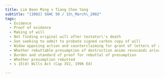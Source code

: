 ```yaml
---
title: Lim Boon Ming v Tiang Choo Yang 
subtitle: "[2002] SGHC 50 / 15\_March\_2002"
tags:
  - Evidence
  - Proof of evidence
  - Making of will
  - Not finding original will after testator\'s death
  - Son seeking to admit to probate signed carbon copy of will
  - Widow opposing action and counterclaiming for grant of letters of administration
  - Whether rebuttable presumption of destruction animo revocandi arises
  - Burden and standard of proof for rebuttal of presumption
  - Whether presumption rebutted
  - s 15(d) Wills Act (Cap 352, 1996 Ed)

---
```


